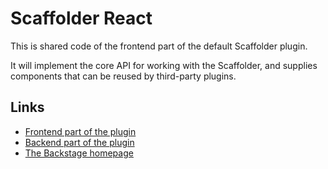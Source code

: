 # Scaffolder React

This is shared code of the frontend part of the default Scaffolder plugin.

It will implement the core API for working with the Scaffolder, and
supplies components that can be reused by third-party plugins.

## Links

- [Frontend part of the plugin](https://github.com/backstage/backstage/tree/master/plugins/scaffolder)
- [Backend part of the plugin](https://github.com/backstage/backstage/tree/master/plugins/scaffolder-backend)
- [The Backstage homepage](https://backstage.io)
